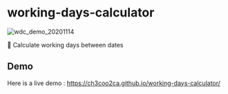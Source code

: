 # working-days-calculator
![wdc_demo_20201114](https://user-images.githubusercontent.com/38097442/99145415-0089d800-26b2-11eb-8398-0fa86238c49d.gif)

📆 Calculate working days between dates

## Demo
Here is a live demo : https://ch3coo2ca.github.io/working-days-calculator/

